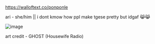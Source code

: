 https://walloftext.co/ponponle


ari - she/him || i dont kmow how ppl make tgese pretty but idgaf 😹😹



![image](https://github.com/ponponle/ponponle/assets/166126332/1fb0ce37-439e-4d1d-8765-9136d27782d8) 


 
 
 
 
 
 
 
 

art credit - GHOST (Housewife Radio)
